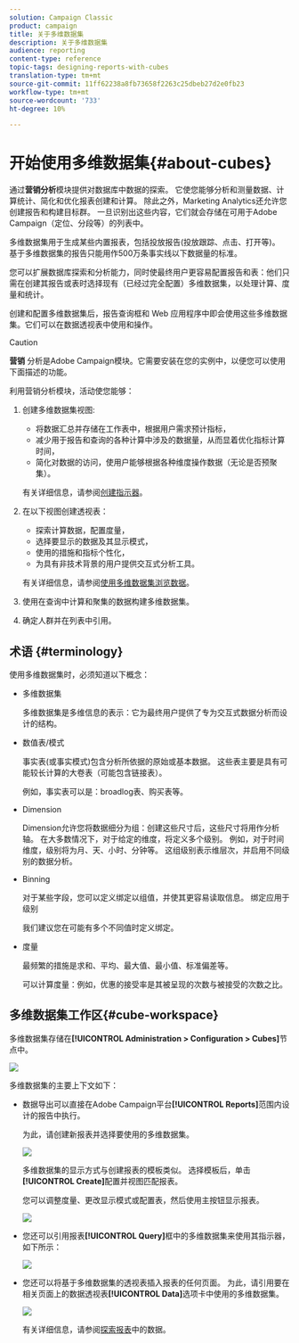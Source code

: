 ```yaml
---
solution: Campaign Classic
product: campaign
title: 关于多维数据集
description: 关于多维数据集
audience: reporting
content-type: reference
topic-tags: designing-reports-with-cubes
translation-type: tm+mt
source-git-commit: 11ff62238a8fb73658f2263c25dbeb27d2e0fb23
workflow-type: tm+mt
source-wordcount: '733'
ht-degree: 10%

---
```



# 开始使用多维数据集{#about-cubes}

通过&#x200B;**营销分析**&#x200B;模块提供对数据库中数据的探索。 它使您能够分析和测量数据、计算统计、简化和优化报表创建和计算。 除此之外，Marketing Analytics还允许您创建报告和构建目标群。 一旦识别出这些内容，它们就会存储在可用于Adobe Campaign（定位、分段等）的列表中。

多维数据集用于生成某些内置报表，包括投放报告(投放跟踪、点击、打开等)。 基于多维数据集的报告只能用作500万条事实线以下数据量的标准。

您可以扩展数据库探索和分析能力，同时使最终用户更容易配置报告和表：他们只需在创建其报告或表时选择现有（已经过完全配置）多维数据集，以处理计算、度量和统计。

创建和配置多维数据集后，报告查询框和 Web 应用程序中即会使用这些多维数据集。它们可以在数据透视表中使用和操作。

>[!CAUTION]
>
>**营销** 分析是Adobe Campaign模块。它需要安装在您的实例中，以便您可以使用下面描述的功能。

利用营销分析模块，活动使您能够：

1. 创建多维数据集视图:

   * 将数据汇总并存储在工作表中，根据用户需求预计指标，
   * 减少用于报告和查询的各种计算中涉及的数据量，从而显着优化指标计算时间，
   * 简化对数据的访问，使用户能够根据各种维度操作数据（无论是否预聚集）。

   有关详细信息，请参阅[创建指示器](../../reporting/using/creating-indicators.md)。

1. 在以下视图创建透视表：

   * 探索计算数据，配置度量，
   * 选择要显示的数据及其显示模式，
   * 使用的措施和指标个性化，
   * 为具有非技术背景的用户提供交互式分析工具。

   有关详细信息，请参阅[使用多维数据集浏览数据](../../reporting/using/using-cubes-to-explore-data.md)。

1. 使用在查询中计算和聚集的数据构建多维数据集。
1. 确定人群并在列表中引用。

## 术语 {#terminology}

使用多维数据集时，必须知道以下概念：

* 多维数据集

   多维数据集是多维信息的表示：它为最终用户提供了专为交互式数据分析而设计的结构。

* 数值表/模式

   事实表(或事实模式)包含分析所依据的原始或基本数据。 这些表主要是具有可能较长计算的大卷表（可能包含链接表）。

   例如，事实表可以是：broadlog表、购买表等。

* Dimension

   Dimension允许您将数据细分为组：创建这些尺寸后，这些尺寸将用作分析轴。 在大多数情况下，对于给定的维度，将定义多个级别。 例如，对于时间维度，级别将为月、天、小时、分钟等。 这组级别表示维层次，并启用不同级别的数据分析。

* Binning

   对于某些字段，您可以定义绑定以组值，并使其更容易读取信息。 绑定应用于级别

   我们建议您在可能有多个不同值时定义绑定。

* 度量

   最频繁的措施是求和、平均、最大值、最小值、标准偏差等。

   可以计算度量：例如，优惠的接受率是其被呈现的次数与被接受的次数之比。

## 多维数据集工作区{#cube-workspace}

多维数据集存储在&#x200B;**[!UICONTROL Administration > Configuration > Cubes]**&#x200B;节点中。

![](assets/s_advuser_cube_node.png)

多维数据集的主要上下文如下：

* 数据导出可以直接在Adobe Campaign平台&#x200B;**[!UICONTROL Reports]**&#x200B;范围内设计的报告中执行。

   为此，请创建新报表并选择要使用的多维数据集。

   ![](assets/cube_create_new.png)

   多维数据集的显示方式与创建报表的模板类似。 选择模板后，单击&#x200B;**[!UICONTROL Create]**&#x200B;配置并视图匹配报表。

   您可以调整度量、更改显示模式或配置表，然后使用主按钮显示报表。

   ![](assets/cube_display_new.png)

* 您还可以引用报表&#x200B;**[!UICONTROL Query]**&#x200B;框中的多维数据集来使用其指示器，如下所示：

   ![](assets/s_advuser_query_using_a_cube.png)

* 您还可以将基于多维数据集的透视表插入报表的任何页面。 为此，请引用要在相关页面上的数据透视表&#x200B;**[!UICONTROL Data]**&#x200B;选项卡中使用的多维数据集。

   ![](assets/s_advuser_cube_in_report.png)

   有关详细信息，请参阅[探索报表](../../reporting/using/using-cubes-to-explore-data.md#exploring-the-data-in-a-report)中的数据。

